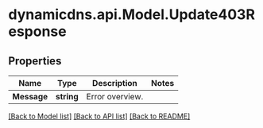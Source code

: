 # dynamicdns.api.Model.Update403Response

## Properties

Name | Type | Description | Notes
------------ | ------------- | ------------- | -------------
**Message** | **string** | Error overview. | 

[[Back to Model list]](../README.md#documentation-for-models) [[Back to API list]](../README.md#documentation-for-api-endpoints) [[Back to README]](../README.md)

